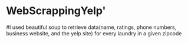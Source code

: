 # WebScrappingYelp'
#I used beautiful soup to retrieve data(name, ratings, phone numbers, business website, and the yelp site) for every laundry in a given zipcode 
